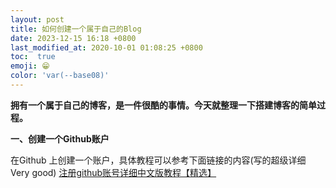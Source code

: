 ```yaml
---
layout: post
title: 如何创建一个属于自己的Blog
date: 2023-12-15 16:18 +0800
last_modified_at: 2020-10-01 01:08:25 +0800
toc:  true
emoji: 😁
color: 'var(--base08)'
---
```

**拥有一个属于自己的博客，是一件很酷的事情。今天就整理一下搭建博客的简单过程。**

**一、创建一个Github账户**

  在Github 上创建一个账户，具体教程可以参考下面链接的内容(写的超级详细 Very good)
 [注册github账号详细中文版教程【精选】](https://blog.csdn.net/weixin_45738527/article/details/105146064)
	  
	  